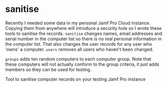 # sanitise

Recently I needed some data in my personal Jamf Pro Cloud instance. Copying them from anywhere will introduce a security hole so I wrote these tools to sanitise the records. `sanitise` changes names, email addresses and serial number in the computer list so there is no real personal information in the computer list. That also changes the user records for any user who 'owns' a computer.  `users` removes all users who haven't been changed.

`groups` adds ten random computers to each computer group. Note that these computers will not actually conform to the group criteria, it just adds members so they can be used for testing.



Tool to sanitise computer records on your testing Jamf Pro instance
